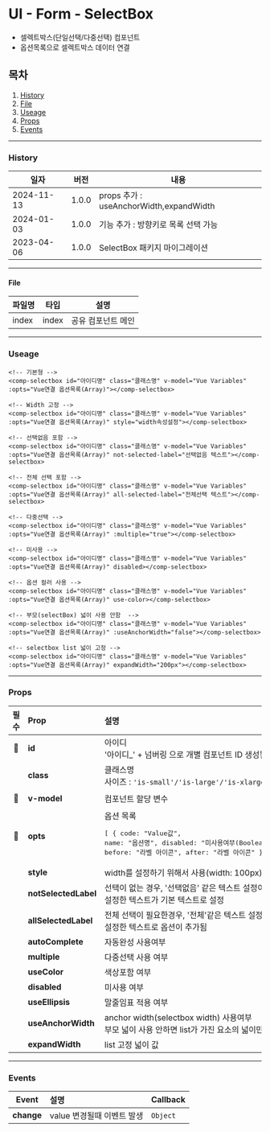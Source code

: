 # UI - Form - SelectBox

-   셀렉트박스(단일선택/다중선택) 컴포넌트
-   옵션목록으로 셀렉트박스 데이터 연결

## 목차

1. [History](#history)
2. [File](#file)
3. [Useage](#useage)
4. [Props](#props)
5. [Events](#events)

---

### History

| 일자       | 버전  | 내용                                    |
| ---------- | ----- | --------------------------------------- |
| 2024-11-13 | 1.0.0 | props 추가 : useAnchorWidth,expandWidth |
| 2024-01-03 | 1.0.0 | 기능 추가 : 방향키로 목록 선택 가능     |
| 2023-04-06 | 1.0.0 | SelectBox 패키지 마이그레이션           |

---

#### File

| 파일명 | 타입  | 설명               |
| ------ | ----- | ------------------ |
| index  | index | 공유 컴포넌트 메인 |

---

### Useage

```vue
<!-- 기본형 -->
<comp-selectbox id="아이디명" class="클래스명" v-model="Vue Variables" :opts="Vue연결 옵션목록(Array)"></comp-selectbox>

<!-- Width 고정 -->
<comp-selectbox id="아이디명" class="클래스명" v-model="Vue Variables" :opts="Vue연결 옵션목록(Array)" style="width속성설정"></comp-selectbox>

<!-- 선택없음 포함 -->
<comp-selectbox id="아이디명" class="클래스명" v-model="Vue Variables" :opts="Vue연결 옵션목록(Array)" not-selected-label="선택없음 텍스트"></comp-selectbox>

<!-- 전체 선택 포함 -->
<comp-selectbox id="아이디명" class="클래스명" v-model="Vue Variables" :opts="Vue연결 옵션목록(Array)" all-selected-label="전체선택 텍스트"></comp-selectbox>

<!-- 다중선택 -->
<comp-selectbox id="아이디명" class="클래스명" v-model="Vue Variables" :opts="Vue연결 옵션목록(Array)" :multiple="true"></comp-selectbox>

<!-- 미사용 -->
<comp-selectbox id="아이디명" class="클래스명" v-model="Vue Variables" :opts="Vue연결 옵션목록(Array)" disabled></comp-selectbox>

<!-- 옵션 컬러 사용 -->
<comp-selectbox id="아이디명" class="클래스명" v-model="Vue Variables" :opts="Vue연결 옵션목록(Array)" use-color></comp-selectbox>

<!-- 부모(selectBox) 넓이 사용 안함  -->
<comp-selectbox id="아이디명" class="클래스명" v-model="Vue Variables" :opts="Vue연결 옵션목록(Array)" :useAnchorWidth="false"></comp-selectbox>

<!-- selectbox list 넓이 고정 -->
<comp-selectbox id="아이디명" class="클래스명" v-model="Vue Variables" :opts="Vue연결 옵션목록(Array)" expandWidth="200px"></comp-selectbox>
```

---

### Props

|           필수            | Prop                 | 설명                                                                                                                                                                    | 타입/값         | Default |
| :-----------------------: | :------------------- | :---------------------------------------------------------------------------------------------------------------------------------------------------------------------- | --------------- | ------- |
| :triangular_flag_on_post: | **id**               | 아이디<br>'아이디\_' + 넘버링 으로 개별 컴포넌트 ID 생성됨                                                                                                              | `String`        |         |
|                           | **class**            | 클래스명<br> 사이즈 : `'is-small'/'is-large'/'is-xlarge'`                                                                                                               | `String`        |         |
| :triangular_flag_on_post: | **v-model**          | 컴포넌트 할당 변수                                                                                                                                                      | `Vue Variables` |         |
| :triangular_flag_on_post: | **opts**             | 옵션 목록<br><pre>[ { code: "Value값", name: "옵션명", disabled: "미사용여부(Boolean)", color: "커스텀컬러", before: "라벨 아이콘", after: "라벨 아이콘" }, ... ]</pre> | `Array`         |         |
|                           | **style**            | width를 설정하기 위해서 사용(width: 100px)                                                                                                                              | `Css`           |         |
|                           | **notSelectedLabel** | 선택이 없는 경우, '선택없음' 같은 텍스트 설정이 필요할 때 사용 <br>설정한 텍스트가 기본 텍스트로 설정                                                                   | `String`        |         |
|                           | **allSelectedLabel** | 전체 선택이 필요한경우, '전체'같은 텍스트 설정이 필요할때 사용 <br>설정한 텍스트로 옵션이 추가됨                                                                        | `String`        |         |
|                           | **autoComplete**     | 자동완성 사용여부                                                                                                                                                       | `Boolean`       | false   |
|                           | **multiple**         | 다중선택 사용 여부                                                                                                                                                      | `Boolean`       | false   |
|                           | **useColor**         | 색상포함 여부                                                                                                                                                           | `Boolean`       | false   |
|                           | **disabled**         | 미사용 여부                                                                                                                                                             | `Attribute`     |         |
|                           | **useEllipsis**      | 말줄임표 적용 여부                                                                                                                                                      | `Boolean`       | false   |
|                           | **useAnchorWidth**   | anchor width(selectbox width) 사용여부<br> 부모 넓이 사용 안하면 list가 가진 요소의 넓이만큼 갖게 됨                                                                    | `Boolean`       | false   |
|                           | **expandWidth**      | list 고정 넓이 값                                                                                                                                                       | `String`        |         |

---

### Events

|   Event    | 설명                       | Callback  |
| :--------: | :------------------------- | :-------- |
| **change** | value 변경될때 이벤트 발생 | `Object`  |
